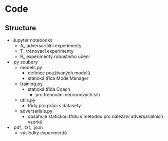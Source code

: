 # Code

## Structure

* Jupyter notebooks
  * A_ adversariální experimenty
  * T_ trénovací experimenty
  * R_ experimenty robustního učení
* .py soubory
  * models.py
    * definice používaných modelů
    * statická třída ModelManager
  * training.py
    * statická třída Coach
      * pro trénování neuronových sítí
  * utils.py
    * třídy pro práci s datasety
  * adversarials.py
    * obsahuje statickou třídu s metodou pro nalezaní adversarialních vzorků
* .pdf, .txt, .json
  * výsledky experimentů
